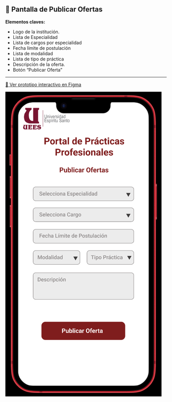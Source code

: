 ## 📄 Pantalla de Publicar Ofertas

**Elementos claves:**

- Logo de la institución.  
- Lista de Especialidad
- Lista de cargos por especialidad
- Fecha límite de postulación
- Lista de modalidad
- Lista de tipo de práctica
- Descripción de la oferta.
- Botón “Publicar Oferta”


---

[🔗 Ver prototipo interactivo en Figma](https://www.figma.com/proto/j0V39vu9UWRNKr74xZncYf/Portal-de-Pr%C3%A1cticas---Estudiante?node-id=163-14&p=f&t=Cu8fbiEcHuFPWl8N-0&scaling=scale-down&content-scaling=fixed&page-id=131%3A252)


![Pantalla de Publicar Ofertas](./Pantalla_Publicar_Ofertas.png)



